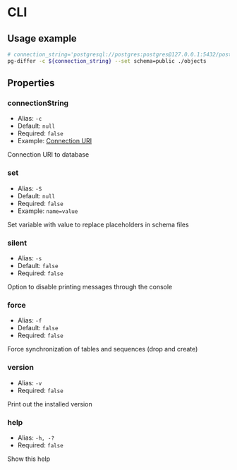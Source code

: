 # CLI

## Usage example

```bash
# connection_string='postgresql://postgres:postgres@127.0.0.1:5432/postgres'
pg-differ -c ${connection_string} --set schema=public ./objects
```

## Properties

### connectionString

- Alias: `-c`
- Default: `null`
- Required: `false`
- Example: [Connection URI](https://node-postgres.com/features/connecting#connection-uri)

Connection URI to database

### set

- Alias: `-S`
- Default: `null`
- Required: `false`
- Example: `name=value`

Set variable with value to replace placeholders in schema files

### silent

- Alias: `-s`
- Default: `false`
- Required: `false`

Option to disable printing messages through the console

### force

- Alias: `-f`
- Default: `false`
- Required: `false`

Force synchronization of tables and sequences (drop and create)

### version

- Alias: `-v`
- Required: `false`

Print out the installed version

### help

- Alias: `-h, -?`
- Required: `false`

Show this help
